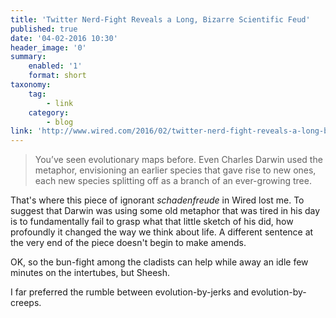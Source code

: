 ```yaml
---
title: 'Twitter Nerd-Fight Reveals a Long, Bizarre Scientific Feud'
published: true
date: '04-02-2016 10:30'
header_image: '0'
summary:
    enabled: '1'
    format: short
taxonomy:
    tag:
        - link
    category:
        - blog
link: 'http://www.wired.com/2016/02/twitter-nerd-fight-reveals-a-long-bizarre-scientific-feud/'
---
```


> You’ve seen evolutionary maps before. Even Charles Darwin used the metaphor, envisioning an earlier species that gave rise to new ones, each new species splitting off as a branch of an ever-growing tree.

That's where this piece of ignorant _schadenfreude_ in Wired lost me. To suggest that Darwin was using some old metaphor that was tired in his day is to fundamentally fail to grasp what that little sketch of his did, how profoundly it changed the way we think about life. A different sentence at the very end of the piece doesn't begin to make amends.

OK, so the bun-fight among the cladists can help while away an idle few minutes on the intertubes, but Sheesh.

I far preferred the rumble between evolution-by-jerks and evolution-by-creeps.
